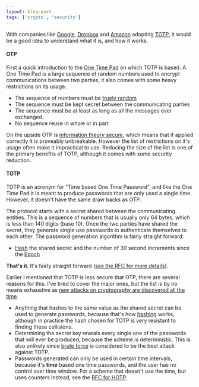 ```yaml
---
layout: blog-post
tags: ['crypto', 'security']
---
```


With companies like [Google][2], [Dropbox][3] and [Amazon][4] adopting [TOTP][1], it would be a good idea to understand what it is, and how it works.

#### OTP

First a quick introduction to the [One Time Pad][5] on which TOTP is based. A One Time Pad is a large sequence of random numbers used to encrypt communications between two parties, it also comes with some heavy restrictions on its usage.

* The sequence of numbers must be [truely random][6]
* The sequence must be kept secret between the communicating parties
* The sequence must be at least as long as all the messages ever exchanged.
* No sequence reuse in whole or in part

On the upside OTP is [information theory secure][7], which means that if applied correctly it is proveably unbreakable. However the list of restrictions on it's usage often make it impractical to use. Reducing the size of the list is one of the primary benefits of TOTP, although it comes with some security reduction.

#### TOTP

TOTP is an acronym for "Time based One Time Password", and like the One Time Pad it is meant to produce passwords that are only used a single time. However, it doesn't have the same draw backs as OTP.

The protocol starts with a secret shared between the communicating entities. This is a sequence of numbers that is usually only 64 bytes, which is less than 140 digits (base 10). Once the two parties have shared the secret, they generate single use passwords to authenticate themselves to each other. The password generation algorithm is fairly straight forward:


* [Hash][10] the shared secret and the number of 30 second increments since the [Epoch][8]

__That's it__. It's fairly straight forward ([see the RFC for more details][9]).


Earlier I mentioned that TOTP is less secure that OTP, there are several reasons for this. I've tried to cover the major ones, but the list is by no means exhaustive as [new attacks on cryptography are discovered all the time][11].


* Anything that hashes to the same value as the shared secret can be used to generate passwords, because that's how [hashing][10] works, although in practice the hash chosen for TOTP is very resistant to finding these collisions.
* Determining the secret key reveals every single one of the passwords that will ever be produced, because the scheme is deterministic. This is also unlikely since [brute force][12] is considered to be the best attack against TOTP.
* Passwords generated can only be used in certain time intervals, because it's __time__ based one time passwords, and the user has no control over time window. For a scheme that doesn't use the time, but uses counters instead, see the [RFC for HOTP][13].

[1]: https://en.wikipedia.org/wiki/Time-based_One-time_Password_Algorithm
[2]: https://en.wikipedia.org/wiki/Google_Authenticator
[3]: https://blog.dropbox.com/2012/08/another-layer-of-security-for-your-dropbox-account/
[4]: https://aws.amazon.com/mfa/
[5]: https://en.wikipedia.org/wiki/One_time_pad
[6]: https://en.wikipedia.org/wiki/One_time_pad#True_randomness
[7]: https://en.wikipedia.org/wiki/One_time_pad#Perfect_secrecy
[8]: https://en.wikipedia.org/wiki/Unix_time

[9]: https://tools.ietf.org/html/rfc6238
[10]: https://en.wikipedia.org/wiki/Cryptographic_hash_function

[11]: http://blog.tanyakhovanova.com/?p=277 "One-Way Functions"
[12]: https://tools.ietf.org/html/rfc6238#section-5 "Security Considerations for TOTP"
[13]: https://tools.ietf.org/html/rfc4226 "RFC for HOTP"
